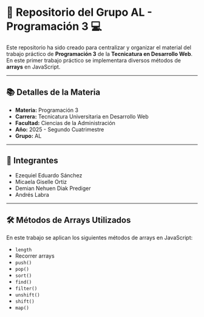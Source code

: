 # 📌 Repositorio del Grupo AL - Programación 3 💻

Este repositorio ha sido creado para centralizar y organizar el material del trabajo práctico de **Programación 3** de la **Tecnicatura en Desarrollo Web**.  
En este primer trabajo práctico se implementara diversos métodos de **arrays** en JavaScript.

---

## 📚 Detalles de la Materia

- **Materia:** Programación 3
- **Carrera:** Tecnicatura Universitaria en Desarrollo Web
- **Facultad:** Ciencias de la Administración
- **Año:** 2025 - Segundo Cuatrimestre
- **Grupo:** AL

---

## 👥 Integrantes

- Ezequiel Eduardo Sánchez  
- Micaela Giselle Ortiz  
- Demian Nehuen Diak Prediger  
- Andrés Labra  

---

## 🛠️ Métodos de Arrays Utilizados

En este trabajo se aplican los siguientes métodos de arrays en JavaScript:

- `length`
- Recorrer arrays
- `push()`
- `pop()`
- `sort()`
- `find()`
- `filter()`
- `unshift()`
- `shift()`
- `map()`